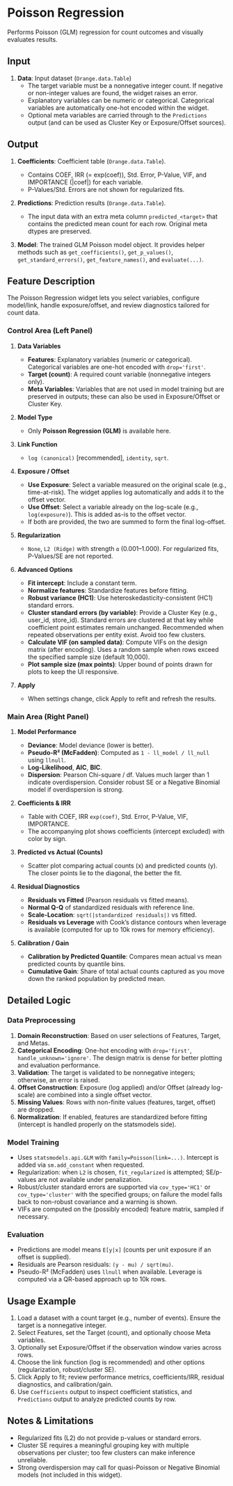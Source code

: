 # Poisson Regression

Performs Poisson (GLM) regression for count outcomes and visually evaluates results.

## Input

1. **Data**: Input dataset (`Orange.data.Table`)
   - The target variable must be a nonnegative integer count. If negative or non-integer values are found, the widget raises an error.
   - Explanatory variables can be numeric or categorical. Categorical variables are automatically one-hot encoded within the widget.
   - Optional meta variables are carried through to the `Predictions` output (and can be used as Cluster Key or Exposure/Offset sources).

## Output

1. **Coefficients**: Coefficient table (`Orange.data.Table`).
   - Contains COEF, IRR (= exp(coef)), Std. Error, P-Value, VIF, and IMPORTANCE (|coef|) for each variable.
   - P-Values/Std. Errors are not shown for regularized fits.

2. **Predictions**: Prediction results (`Orange.data.Table`).
   - The input data with an extra meta column `predicted_<target>` that contains the predicted mean count for each row. Original meta dtypes are preserved.

3. **Model**: The trained GLM Poisson model object. It provides helper methods such as `get_coefficients()`, `get_p_values()`, `get_standard_errors()`, `get_feature_names()`, and `evaluate(...)`.

## Feature Description

The Poisson Regression widget lets you select variables, configure model/link, handle exposure/offset, and review diagnostics tailored for count data.

### Control Area (Left Panel)

1. **Data Variables**
   - **Features**: Explanatory variables (numeric or categorical). Categorical variables are one-hot encoded with `drop='first'`.
   - **Target (count)**: A required count variable (nonnegative integers only).
   - **Meta Variables**: Variables that are not used in model training but are preserved in outputs; these can also be used in Exposure/Offset or Cluster Key.

2. **Model Type**
   - Only **Poisson Regression (GLM)** is available here.

3. **Link Function**
   - `log (canonical)` [recommended], `identity`, `sqrt`.

4. **Exposure / Offset**
   - **Use Exposure**: Select a variable measured on the original scale (e.g., time-at-risk). The widget applies log automatically and adds it to the offset vector.
   - **Use Offset**: Select a variable already on the log-scale (e.g., `log(exposure)`). This is added as-is to the offset vector.
   - If both are provided, the two are summed to form the final log-offset.

5. **Regularization**
   - `None`, `L2 (Ridge)` with strength `α` (0.001–1.000). For regularized fits, P-Values/SE are not reported.

6. **Advanced Options**
   - **Fit intercept**: Include a constant term.
   - **Normalize features**: Standardize features before fitting.
   - **Robust variance (HC1)**: Use heteroskedasticity-consistent (HC1) standard errors.
   - **Cluster standard errors (by variable)**: Provide a Cluster Key (e.g., user_id, store_id). Standard errors are clustered at that key while coefficient point estimates remain unchanged. Recommended when repeated observations per entity exist. Avoid too few clusters.
   - **Calculate VIF (on sampled data)**: Compute VIFs on the design matrix (after encoding). Uses a random sample when rows exceed the specified sample size (default 10,000).
   - **Plot sample size (max points)**: Upper bound of points drawn for plots to keep the UI responsive.

7. **Apply**
   - When settings change, click Apply to refit and refresh the results.

### Main Area (Right Panel)

1. **Model Performance**
   - **Deviance**: Model deviance (lower is better).
   - **Pseudo-R² (McFadden)**: Computed as `1 - ll_model / ll_null` using `llnull`.
   - **Log-Likelihood**, **AIC**, **BIC**.
   - **Dispersion**: Pearson Chi-square / df. Values much larger than 1 indicate overdispersion. Consider robust SE or a Negative Binomial model if overdispersion is strong.

2. **Coefficients & IRR**
   - Table with COEF, IRR `exp(coef)`, Std. Error, P-Value, VIF, IMPORTANCE.
   - The accompanying plot shows coefficients (intercept excluded) with color by sign.

3. **Predicted vs Actual (Counts)**
   - Scatter plot comparing actual counts (x) and predicted counts (y). The closer points lie to the diagonal, the better the fit.

4. **Residual Diagnostics**
   - **Residuals vs Fitted** (Pearson residuals vs fitted means).
   - **Normal Q-Q** of standardized residuals with reference line.
   - **Scale-Location**: `sqrt(|standardized residuals|)` vs fitted.
   - **Residuals vs Leverage** with Cook’s distance contours when leverage is available (computed for up to 10k rows for memory efficiency).

5. **Calibration / Gain**
   - **Calibration by Predicted Quantile**: Compares mean actual vs mean predicted counts by quantile bins.
   - **Cumulative Gain**: Share of total actual counts captured as you move down the ranked population by predicted mean.

## Detailed Logic

### Data Preprocessing

1. **Domain Reconstruction**: Based on user selections of Features, Target, and Metas.
2. **Categorical Encoding**: One-hot encoding with `drop='first'`, `handle_unknown='ignore'`. The design matrix is dense for better plotting and evaluation performance.
3. **Validation**: The target is validated to be nonnegative integers; otherwise, an error is raised.
4. **Offset Construction**: Exposure (log applied) and/or Offset (already log-scale) are combined into a single offset vector.
5. **Missing Values**: Rows with non-finite values (features, target, offset) are dropped.
6. **Normalization**: If enabled, features are standardized before fitting (intercept is handled properly on the statsmodels side).

### Model Training

- Uses `statsmodels.api.GLM` with `family=Poisson(link=...)`. Intercept is added via `sm.add_constant` when requested.
- Regularization: when `L2` is chosen, `fit_regularized` is attempted; SE/p-values are not available under penalization.
- Robust/cluster standard errors are supported via `cov_type='HC1'` or `cov_type='cluster'` with the specified groups; on failure the model falls back to non-robust covariance and a warning is shown.
- VIFs are computed on the (possibly encoded) feature matrix, sampled if necessary.

### Evaluation

- Predictions are model means `E[y|x]` (counts per unit exposure if an offset is supplied).
- Residuals are Pearson residuals: `(y - mu) / sqrt(mu)`.
- Pseudo-R² (McFadden) uses `llnull` when available. Leverage is computed via a QR-based approach up to 10k rows.

## Usage Example

1. Load a dataset with a count target (e.g., number of events). Ensure the target is a nonnegative integer.
2. Select Features, set the Target (count), and optionally choose Meta variables.
3. Optionally set Exposure/Offset if the observation window varies across rows.
4. Choose the link function (log is recommended) and other options (regularization, robust/cluster SE).
5. Click Apply to fit; review performance metrics, coefficients/IRR, residual diagnostics, and calibration/gain.
6. Use `Coefficients` output to inspect coefficient statistics, and `Predictions` output to analyze predicted counts by row.

## Notes & Limitations

- Regularized fits (L2) do not provide p-values or standard errors.
- Cluster SE requires a meaningful grouping key with multiple observations per cluster; too few clusters can make inference unreliable.
- Strong overdispersion may call for quasi-Poisson or Negative Binomial models (not included in this widget).
